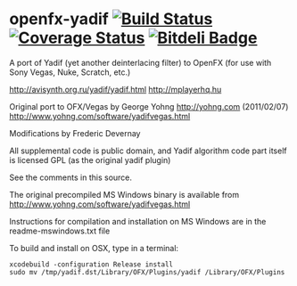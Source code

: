 openfx-yadif [![Build Status](https://api.travis-ci.org/devernay/openfx-yadif.png?branch=master)](https://travis-ci.org/devernay/openfx) [![Coverage Status](https://coveralls.io/repos/devernay/openfx-yadif/badge.png?branch=master)](https://coveralls.io/r/devernay/openfx?branch=master) [![Bitdeli Badge](https://d2weczhvl823v0.cloudfront.net/devernay/openfx-yadif/trend.png)](https://bitdeli.com/free "Bitdeli Badge")
============

A port of Yadif (yet another deinterlacing filter) to OpenFX (for use with Sony Vegas, Nuke, Scratch, etc.)

http://avisynth.org.ru/yadif/yadif.html
http://mplayerhq.hu

Original port to OFX/Vegas by George Yohng http://yohng.com  (2011/02/07)
http://www.yohng.com/software/yadifvegas.html

Modifications by Frederic Devernay

All supplemental code is public domain, and
Yadif algorithm code part itself is licensed GPL 
(as the original yadif plugin)

See the comments in this source.

The original precompiled MS Windows binary is available from http://www.yohng.com/software/yadifvegas.html

Instructions for compilation and installation on MS Windows are in the readme-mswindows.txt file

To build and install on OSX, type in a terminal:
```
xcodebuild -configuration Release install
sudo mv /tmp/yadif.dst/Library/OFX/Plugins/yadif /Library/OFX/Plugins
```
